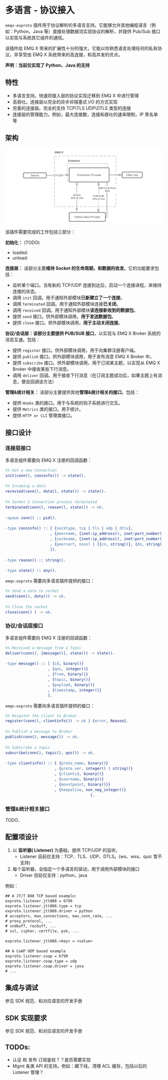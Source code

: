 # 多语言 - 协议接入

`emqx-exproto` 插件用于协议解析的多语言支持。它能够允许其他编程语言（例如：Python，Java 等）直接处理数据流实现协议的解析，并提供 Pub/Sub 接口以实现与系统其它组件的通信。

该插件给 EMQ X 带来的扩展性十分的强大，它能以你熟悉语言处理任何的私有协议，并享受由 EMQ X 系统带来的高连接，和高并发的优点。

**声明：当前仅实现了 Python、Java 的支持**

## 特性

- 多语言支持。快速将接入层的协议实现迁移到 EMQ X 中进行管理
- 高吞吐。连接层以完全的异步非阻塞式 I/O 的方式实现
- 完善的连接层。完全的支持 TCP\TLS UDP\DTLS 类型的连接
- 连接层的管理能力。例如，最大连接数，连接和吞吐的速率限制，IP 黑名单 等

##  架构

![Extension-Protocol Arch](images/exproto-arch.jpg)

该插件需要完成的工作包括三部分：

**初始化：** (TODO)
- loaded:
- unload:

**连接层：** 该部分主要**维持 Socket 的生命周期，和数据的收发**。它的功能要求包括：

- 监听某个端口。当有新的 TCP/UDP 连接到达后，启动一个连接进程，来维持连接的状态。
- 调用 `init` 回调。用于通知外部模块**已新建立了一个连接**。
- 调用 `terminated` 回调。用于通知外部模块连接**已关闭**。
- 调用 `received` 回调。用于通知外部模块**该连接新收到的数据包**。
- 提供 `send` 接口。供外部模块调用，**用于发送数据包**。
- 提供 `close` 接口。供外部模块调用，**用于主动关闭连接**。


**协议/会话层：**该部分主要**提供 PUB/SUB 接口**，以实现与 EMQ X Broker 系统的消息互通。包括：

- 提供 `register` 接口。供外部模块调用，用于向集群注册客户端。
- 提供 `publish` 接口。供外部模块调用，用于发布消息 EMQ X Broker 中。
- 提供 `subscribe` 接口。供外部模块调用，用于订阅某主题，以实现从 EMQ X Broker 中接收某些下行消息。
- 调用 `deliver` 回调。用于接收下行消息（在订阅主题成功后，如果主题上有消息，便会回调该方法）


**管理&统计相关：** 该部分主要提供其他**管理&统计相关的接口**。包括：

- 提供 `Hooks` 类的接口。用于与系统的钩子系统进行交互。
- 提供 `Metrics` 类的接口。用于统计。
- 提供 `HTTP or CLI` 管理类接口。

## 接口设计

### 连接层接口

多语言组件需要向 EMQ X 注册的回调函数：

```erlang
%% Got a new Connection
init(conn(), conninfo()) -> state().

%% Incoming a data
recevied(conn(), data(), state()) -> state().

%% Socket & Connection process terminated
terminated(conn(), reason(), state()) -> ok.

-opaue conn() :: pid().

-type conninfo() :: [ {socktype, tcp | tls | udp | dtls},
                    , {peername, {inet:ip_address(), inet:port_number()}},
                    , {sockname, {inet:ip_address(), inet:port_number()}},
                    , {peercert, nossl | [{cn, string()}, {dn, string()}]}
                    ]).

-type reason() :: string().

-type state() :: any().
```


`emqx-exproto` 需要向多语言插件提供的接口：

``` erlang
%% Send a data to socket
send(conn(), data()) -> ok.

%% Close the socket
close(conn() ) -> ok.
```


### 协议/会话层接口

多语言组件需要向 EMQ X 注册的回调函数：

```erlang
%% Received a message from a Topic
deliver(conn(), [message()], state()) -> state().

-type message() :: [ {id, binary()}
                   , {qos, integer()}
                   , {from, binary()}
                   , {topic, binary()}
                   , {payload, binary()}
                   , {timestamp, integer()}
                   ].
```


`emqx-exproto` 需要向多语言插件提供的接口：

``` erlang
%% Reigster the client to Broker
register(conn(), clientinfo()) -> ok | {error, Reason}.

%% Publish a message to Broker
publish(conn(), message()) -> ok.

%% Subscribe a topic
subscribe(conn(), topic(), qos()) -> ok.

-type clientinfo() :: [ {proto_name, binary()}
                      , {proto_ver, integer() | string()}
                      , {clientid, binary()}
                      , {username, binary()}
                      , {mountpoint, binary()}}
                      , {keepalive, non_neg_integer()}
								      ].

```

### 管理&统计相关接口

*TODO..*

## 配置项设计

1. 以 **监听器( Listener)** 为基础，提供 TCP/UDP 的监听。
   - Listener 目前仅支持：TCP、TLS、UDP、DTLS。(ws、wss、quic 暂不支持)
2. 每个监听器，会指定一个多语言的驱动，用于调用外部模块的接口
   - Driver 目前仅支持：python，java

例如：

``` properties
## A JT/T 808 TCP based example:
exproto.listener.jtt808 = 6799
exproto.listener.jtt808.type = tcp
exproto.listener.jtt808.driver = python
# acceptors, max_connections, max_conn_rate, ...
# proxy_protocol, ...
# sndbuff, recbuff, ...
# ssl, cipher, certfile, psk, ...

exproto.listener.jtt808.<key> = <value>

## A CoAP UDP based example
exproto.listener.coap = 6799
exproto.listener.coap.type = udp
exproto.listener.coap.driver = java
# ...
```

## 集成与调试

参见 SDK 规范、和对应语言的开发手册

## SDK 实现要求

参见 SDK 规范、和对应语言的开发手册

## TODOs:

- 认证 和 发布 订阅鉴权？？是否需要实现
- Mgmt 各类 API 的支持。例如：踢下线，清理 ACL 缓存，包括以后的 Listener 管理？
